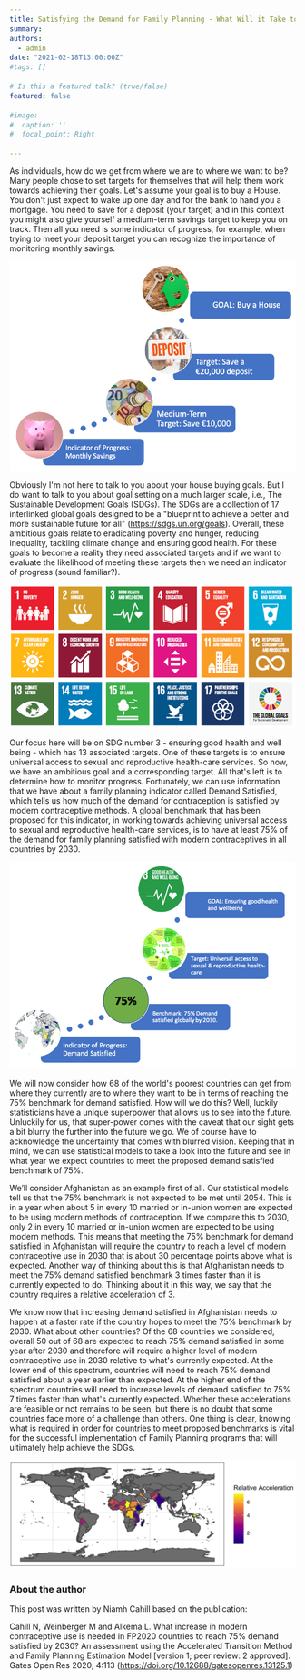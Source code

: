 ```yaml
---
title: Satisfying the Demand for Family Planning - What Will it Take to Meet a 75% Benchmark by 2030?
summary: 
authors:
  - admin
date: "2021-02-18T13:00:00Z"
#tags: []

# Is this a featured talk? (true/false)
featured: false

#image:
#  caption: ''
#  focal_point: Right

---
```


As individuals, how do we get from where we are to where we want to be? Many people chose to set targets for themselves that will help them work towards achieving their goals. Let's assume your goal is to buy a House. You don't just expect to wake up one day and for the bank to hand you a mortgage. You need to save for a deposit (your target) and in this context you might also give yourself a medium-term savings target to keep you on track. Then all you need is some indicator of progress, for example, when trying to meet your deposit target you can recognize the importance of monitoring monthly savings. 

![](buy_house_goal.png)



Obviously I'm not here to talk to you about your house buying goals. But I do want to talk to you about goal setting on a much larger scale, i.e., The Sustainable Development Goals (SDGs). The SDGs are a collection of 17 interlinked global goals designed to be a "blueprint to achieve a better and more sustainable future for all" (https://sdgs.un.org/goals). Overall, these ambitious goals relate to eradicating poverty and hunger, reducing inequality, tackling climate change and ensuring good health. For these goals to become a reality they need associated targets and if we want to evaluate the likelihood of meeting these targets then we need an indicator of progress (sound familiar?).

![](SDGs.png)

 
Our focus here will be on SDG number 3 - ensuring good health and well being - which has 13 associated targets. One of these targets is to ensure universal access to sexual and reproductive health-care services.  So now, we have an ambitious goal and a corresponding target. All that's left is to determine how to monitor progress. Fortunately, we can use information that we have about a family planning indicator called Demand Satisfied, which tells us how much of the demand for contraception is satisfied by modern contraceptive methods. A global benchmark that has been proposed for this indicator, in working towards achieving universal access to sexual and reproductive health-care services, is to have at least 75% of the demand for family planning satisfied with modern contraceptives in all countries by 2030. 


![](DS_goals.png)


We will now consider how 68 of the world's poorest countries can get from where they currently are to where they want to be in terms of reaching the 75% benchmark for demand satisfied. How will we do this? Well, luckily statisticians have a unique superpower that allows us to see into the future. Unluckily for us, that super-power comes with the caveat that our sight gets a bit blurry the further into the future we go. We of course have to acknowledge the uncertainty that comes with blurred vision. Keeping that in mind, we can use statistical models to take a look into the future and see in what year we expect countries to meet the proposed demand satisfied benchmark of 75%.  

We’ll consider Afghanistan as an example first of all. Our statistical models tell us that the 75% benchmark is not expected to be met until 2054. This is in a year when about 5 in every 10 married or in-union women are expected to be using modern methods of contraception. If we compare this to 2030, only 2 in every 10 married or in-union women are expected to be using modern methods. This means that meeting the 75% benchmark for demand satisfied in  Afghanistan will require the country to reach a level of modern contraceptive use in 2030 that is about 30 percentage points above what is expected. Another way of thinking about this is that Afghanistan needs to meet the 75% demand satisfied benchmark 3 times faster than it is currently expected to do. Thinking about it in this way, we say that the country requires a relative acceleration of 3. 


We know now that increasing demand satisfied in Afghanistan needs to happen at a faster rate if the country hopes to meet the 75%  benchmark by 2030. What about other countries? Of the 68 countries we considered, overall 50 out of 68 are expected to reach 75% demand satisfied in some year after 2030 and therefore will require a higher level of modern contraceptive use in 2030 relative to what's  currently expected. At the lower end of this spectrum, countries will need to reach 75% demand satisfied about a year earlier than expected. At the higher end of the spectrum countries will need to increase levels of demand satisfied to 75% 7 times faster than what's currently expected.  Whether these accelerations are feasible or not remains to be seen, but there is no doubt that some countries face more of a challenge than others. One thing is clear, knowing what is required in order for countries to meet proposed benchmarks is vital for the successful implementation of Family Planning programs that will ultimately help achieve the SDGs.  

![Relative acceleration required for the 75% demand satisfied benchmark to be met in 2030 in 68 of the world's poorest countries](map.png)

### About the author

This post was written by Niamh Cahill based on the publication:

Cahill N, Weinberger M and Alkema L. What increase in modern contraceptive use is needed in FP2020 countries to reach 75% demand satisfied by 2030? An assessment using the Accelerated Transition Method and Family Planning Estimation Model [version 1; peer review: 2 approved]. Gates Open Res 2020, 4:113 (https://doi.org/10.12688/gatesopenres.13125.1)

